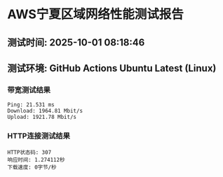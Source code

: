 # AWS宁夏区域网络性能测试报告
## 测试时间: 2025-10-01 08:18:46
## 测试环境: GitHub Actions Ubuntu Latest (Linux)

### 带宽测试结果
```
Ping: 21.531 ms
Download: 1964.81 Mbit/s
Upload: 1921.78 Mbit/s
```

### HTTP连接测试结果
```
HTTP状态码: 307
响应时间: 1.274112秒
下载速度: 0字节/秒
```

